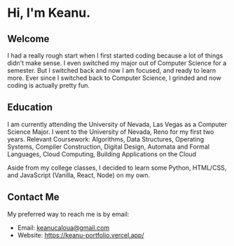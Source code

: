 # Hi, I'm Keanu.

## Welcome
I had a really rough start when I first started coding because a lot of things didn't make sense. I even switched my major out of Computer Science for a semester. But I switched back and now I am focused, and ready to learn more. Ever since I switched back to Computer Science, I grinded and now coding is actually pretty fun. 

## Education
I am currently attending the University of Nevada, Las Vegas as a Computer Science Major. I went to the University of Nevada, Reno for my first two years.
Relevant Coursework: Algorithms, Data Structures, Operating Systems, Compiler Construction, Digital Design, Automata and Formal Languages, Cloud Computing, Building Applications on the Cloud

Aside from my college classes, I decided to learn some Python, HTML/CSS, and JavaScript (Vanilla, React, Node) on my own.

## Contact Me
My preferred way to reach me is by email:
- Email: keanucaloua@gmail.com
- Website: https://keanu-portfolio.vercel.app/
